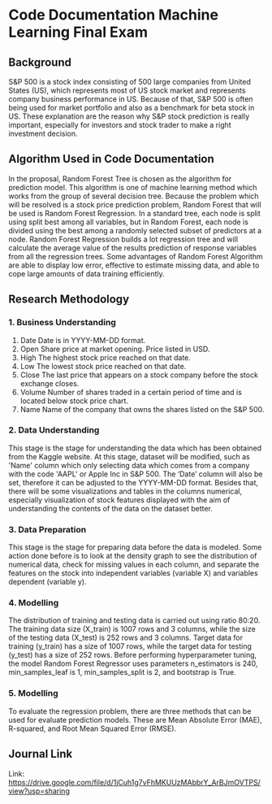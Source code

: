 # Code Documentation Machine Learning Final Exam
## Background
S&P 500 is a stock index consisting of 500 large companies from United States (US), which represents most of US stock market and represents company business performance in US.
Because of that, S&P 500 is often being used for market portfolio and also as a benchmark for beta stock in US. 
These explanation are the reason why S&P stock prediction is really important, especially for investors and stock trader to make a right investment decision.

## Algorithm Used in Code Documentation
In the proposal, Random Forest Tree is chosen as the algorithm for prediction model. 
This algorithm is one of machine learning method which works from the group of several decision tree.
Because the problem which will be resolved is a stock price prediction problem, Random Forest that will be used is Random Forest Regression.
In a standard tree, each node is split using split best among all variables, but in Random Forest, each node is divided using the best among a randomly selected subset of predictors at a node. 
Random Forest Regression builds a lot regression tree and will calculate the average value of the results prediction of response variables from all the regression trees.
Some advantages of Random Forest Algorithm are able to display low error, effective to estimate missing data, and able to cope large amounts of data training efficiently.

## Research Methodology
### 1. Business Understanding
1. Date
Date is in YYYY-MM-DD format.
2. Open
Share price at market opening. Price listed in USD.
3. High
The highest stock price reached on that date.  
4. Low
The lowest stock price reached on that date.  
5. Close
The last price that appears on a stock company before the stock exchange closes.
6. Volume
Number of shares traded in a certain period of time and is located below stock price chart.
7. Name
Name of the company that owns the shares listed on the S&P 500.

### 2. Data Understanding
This stage is the stage for understanding the data which has been obtained from the Kaggle website. 
At this stage, dataset will be modified, such as 'Name' column which only selecting data which comes from a company with the code 'AAPL' or Apple Inc in S&P 500. 
The ‘Date’ column will also be set, therefore it can be adjusted to the YYYY-MM-DD format. 
Besides that, there will be some visualizations and tables in the columns numerical, especially visualization of stock features displayed with the aim of understanding the contents of the data on the dataset better.
 
### 3. Data Preparation
This stage is the stage for preparing data before the data is modeled. 
Some action done before is to look at the density graph to see the distribution of numerical data, check for missing values in each column, and separate the features on the stock into independent variables (variable X) and variables dependent (variable y).
 
### 4. Modelling
The distribution of training and testing data is carried out using ratio 80:20. 
The training data size (X_train) is 1007 rows and 3 columns, while the size of the testing data (X_test) is 252 rows and 3 columns. 
Target data for training (y_train) has a size of 1007 rows, while the target data for testing (y_test) has a size of 252 rows.
Before performing hyperparameter tuning, the model Random Forest Regressor uses parameters n_estimators is 240, min_samples_leaf is 1, min_samples_split is 2, and bootstrap is True.

### 5. Modelling
To evaluate the regression problem, there are three methods that can be used for evaluate prediction models. 
These are Mean Absolute Error (MAE), R-squared, and Root Mean Squared Error (RMSE).

## Journal Link
Link: https://drive.google.com/file/d/1jCuh1g7vFhMKUUzMAbbrY_ArBJmOVTPS/view?usp=sharing
